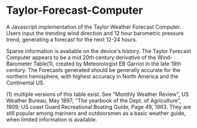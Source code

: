 # Taylor-Forecast-Computer
A Javascript implementation of the Taylor Weather Forecast Computer.
Users input the trending wind direction and 12 hour barometric pressure trend, generating a forecast for the next 12-24 hours.

Sparse information is available on the device's history. The Taylor Forecast Computer appears to be a mid 20th century derivative of the Wind-Barometer Table(1), created by Meteorologist EB Garriot in the late 19th century. The Forecasts generated should be generally accurate for the northern hemisphere, with highest accuracy in North America and the Continental US.

(1) multiple versions of this table exist. See "Monthly Weather Review", US Weather Bureau, May 1897; "The yearbook of the Dept. of Agriculture", 1909;  US coast Guard Recreational Boating Guide, Page 49, 1963. They are still popular among mariners and outdoorsmen as a basic weather guide, when limited information is available.

